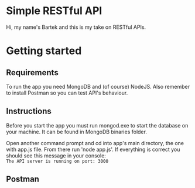 Simple RESTful API
==================

Hi, my name's Bartek and this is my take on RESTful APIs.

Getting started
===============

## Requirements

To run the app you need MongoDB and (of course) NodeJS. Also remember to install Postman so you can test API's behaviour.


## Instructions
Before you start the app you must run mongod.exe to start the database on your machine. It can be found in MongoDB binaries folder.

Open another command prompt and cd into app's main directory, the one with app.js file. From there run 'node app.js'.
If everything is correct you should see this message in your console:  
`The API server is running on port: 3000`

## Postman

